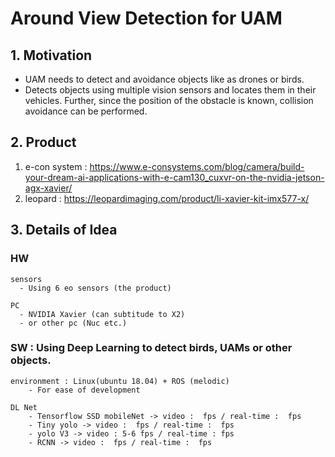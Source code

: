 # Around View Detection for UAM

## 1. Motivation

  - UAM needs to detect and avoidance objects like as drones or birds.
  - Detects objects using multiple vision sensors and locates them in their vehicles. Further, since the position of the obstacle is known, collision avoidance can be performed. 

 
## 2. Product

  1. e-con system : https://www.e-consystems.com/blog/camera/build-your-dream-ai-applications-with-e-cam130_cuxvr-on-the-nvidia-jetson-agx-xavier/
  2. leopard : https://leopardimaging.com/product/li-xavier-kit-imx577-x/
  


## 3. Details of Idea

  ### HW 
  
    sensors
      - Using 6 eo sensors (the product)
      
    PC
      - NVIDIA Xavier (can subtitude to X2)
      - or other pc (Nuc etc.)
      
  ### SW : Using Deep Learning to detect birds, UAMs or other objects.
  
    environment : Linux(ubuntu 18.04) + ROS (melodic)
        - For ease of development
        
    DL Net
        - Tensorflow SSD mobileNet -> video :  fps / real-time :  fps
        - Tiny yolo -> video :  fps / real-time :  fps
        - yolo V3 -> video : 5-6 fps / real-time : fps
        - RCNN -> video :  fps / real-time :  fps
